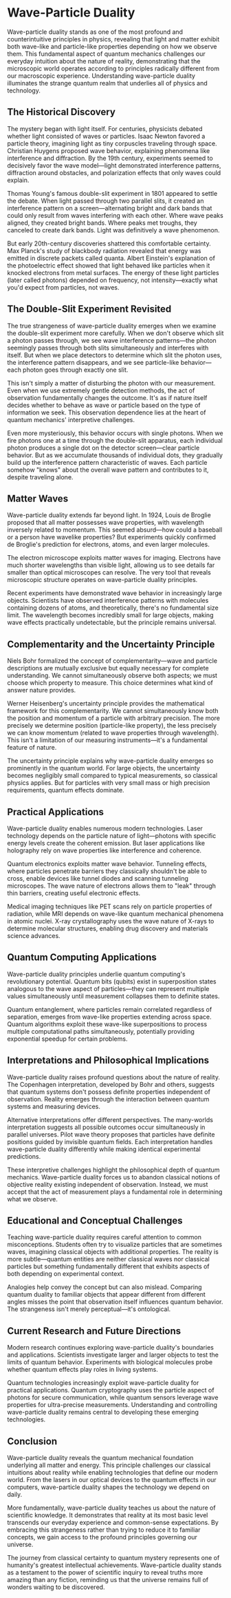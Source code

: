 # Wave-Particle Duality

Wave-particle duality stands as one of the most profound and counterintuitive principles in physics, revealing that light and matter exhibit both wave-like and particle-like properties depending on how we observe them. This fundamental aspect of quantum mechanics challenges our everyday intuition about the nature of reality, demonstrating that the microscopic world operates according to principles radically different from our macroscopic experience. Understanding wave-particle duality illuminates the strange quantum realm that underlies all of physics and technology.

## The Historical Discovery

The mystery began with light itself. For centuries, physicists debated whether light consisted of waves or particles. Isaac Newton favored a particle theory, imagining light as tiny corpuscles traveling through space. Christian Huygens proposed wave behavior, explaining phenomena like interference and diffraction. By the 19th century, experiments seemed to decisively favor the wave model—light demonstrated interference patterns, diffraction around obstacles, and polarization effects that only waves could explain.

Thomas Young's famous double-slit experiment in 1801 appeared to settle the debate. When light passed through two parallel slits, it created an interference pattern on a screen—alternating bright and dark bands that could only result from waves interfering with each other. Where wave peaks aligned, they created bright bands. Where peaks met troughs, they canceled to create dark bands. Light was definitively a wave phenomenon.

But early 20th-century discoveries shattered this comfortable certainty. Max Planck's study of blackbody radiation revealed that energy was emitted in discrete packets called quanta. Albert Einstein's explanation of the photoelectric effect showed that light behaved like particles when it knocked electrons from metal surfaces. The energy of these light particles (later called photons) depended on frequency, not intensity—exactly what you'd expect from particles, not waves.

## The Double-Slit Experiment Revisited

The true strangeness of wave-particle duality emerges when we examine the double-slit experiment more carefully. When we don't observe which slit a photon passes through, we see wave interference patterns—the photon seemingly passes through both slits simultaneously and interferes with itself. But when we place detectors to determine which slit the photon uses, the interference pattern disappears, and we see particle-like behavior—each photon goes through exactly one slit.

This isn't simply a matter of disturbing the photon with our measurement. Even when we use extremely gentle detection methods, the act of observation fundamentally changes the outcome. It's as if nature itself decides whether to behave as wave or particle based on the type of information we seek. This observation dependence lies at the heart of quantum mechanics' interpretive challenges.

Even more mysteriously, this behavior occurs with single photons. When we fire photons one at a time through the double-slit apparatus, each individual photon produces a single dot on the detector screen—clear particle behavior. But as we accumulate thousands of individual dots, they gradually build up the interference pattern characteristic of waves. Each particle somehow "knows" about the overall wave pattern and contributes to it, despite traveling alone.

## Matter Waves

Wave-particle duality extends far beyond light. In 1924, Louis de Broglie proposed that all matter possesses wave properties, with wavelength inversely related to momentum. This seemed absurd—how could a baseball or a person have wavelike properties? But experiments quickly confirmed de Broglie's prediction for electrons, atoms, and even larger molecules.

The electron microscope exploits matter waves for imaging. Electrons have much shorter wavelengths than visible light, allowing us to see details far smaller than optical microscopes can resolve. The very tool that reveals microscopic structure operates on wave-particle duality principles.

Recent experiments have demonstrated wave behavior in increasingly large objects. Scientists have observed interference patterns with molecules containing dozens of atoms, and theoretically, there's no fundamental size limit. The wavelength becomes incredibly small for large objects, making wave effects practically undetectable, but the principle remains universal.

## Complementarity and the Uncertainty Principle

Niels Bohr formalized the concept of complementarity—wave and particle descriptions are mutually exclusive but equally necessary for complete understanding. We cannot simultaneously observe both aspects; we must choose which property to measure. This choice determines what kind of answer nature provides.

Werner Heisenberg's uncertainty principle provides the mathematical framework for this complementarity. We cannot simultaneously know both the position and momentum of a particle with arbitrary precision. The more precisely we determine position (particle-like property), the less precisely we can know momentum (related to wave properties through wavelength). This isn't a limitation of our measuring instruments—it's a fundamental feature of nature.

The uncertainty principle explains why wave-particle duality emerges so prominently in the quantum world. For large objects, the uncertainty becomes negligibly small compared to typical measurements, so classical physics applies. But for particles with very small mass or high precision requirements, quantum effects dominate.

## Practical Applications

Wave-particle duality enables numerous modern technologies. Laser technology depends on the particle nature of light—photons with specific energy levels create the coherent emission. But laser applications like holography rely on wave properties like interference and coherence.

Quantum electronics exploits matter wave behavior. Tunneling effects, where particles penetrate barriers they classically shouldn't be able to cross, enable devices like tunnel diodes and scanning tunneling microscopes. The wave nature of electrons allows them to "leak" through thin barriers, creating useful electronic effects.

Medical imaging techniques like PET scans rely on particle properties of radiation, while MRI depends on wave-like quantum mechanical phenomena in atomic nuclei. X-ray crystallography uses the wave nature of X-rays to determine molecular structures, enabling drug discovery and materials science advances.

## Quantum Computing Applications

Wave-particle duality principles underlie quantum computing's revolutionary potential. Quantum bits (qubits) exist in superposition states analogous to the wave aspect of particles—they can represent multiple values simultaneously until measurement collapses them to definite states.

Quantum entanglement, where particles remain correlated regardless of separation, emerges from wave-like properties extending across space. Quantum algorithms exploit these wave-like superpositions to process multiple computational paths simultaneously, potentially providing exponential speedup for certain problems.

## Interpretations and Philosophical Implications

Wave-particle duality raises profound questions about the nature of reality. The Copenhagen interpretation, developed by Bohr and others, suggests that quantum systems don't possess definite properties independent of observation. Reality emerges through the interaction between quantum systems and measuring devices.

Alternative interpretations offer different perspectives. The many-worlds interpretation suggests all possible outcomes occur simultaneously in parallel universes. Pilot wave theory proposes that particles have definite positions guided by invisible quantum fields. Each interpretation handles wave-particle duality differently while making identical experimental predictions.

These interpretive challenges highlight the philosophical depth of quantum mechanics. Wave-particle duality forces us to abandon classical notions of objective reality existing independent of observation. Instead, we must accept that the act of measurement plays a fundamental role in determining what we observe.

## Educational and Conceptual Challenges

Teaching wave-particle duality requires careful attention to common misconceptions. Students often try to visualize particles that are sometimes waves, imagining classical objects with additional properties. The reality is more subtle—quantum entities are neither classical waves nor classical particles but something fundamentally different that exhibits aspects of both depending on experimental context.

Analogies help convey the concept but can also mislead. Comparing quantum duality to familiar objects that appear different from different angles misses the point that observation itself influences quantum behavior. The strangeness isn't merely perceptual—it's ontological.

## Current Research and Future Directions

Modern research continues exploring wave-particle duality's boundaries and applications. Scientists investigate larger and larger objects to test the limits of quantum behavior. Experiments with biological molecules probe whether quantum effects play roles in living systems.

Quantum technologies increasingly exploit wave-particle duality for practical applications. Quantum cryptography uses the particle aspect of photons for secure communication, while quantum sensors leverage wave properties for ultra-precise measurements. Understanding and controlling wave-particle duality remains central to developing these emerging technologies.

## Conclusion

Wave-particle duality reveals the quantum mechanical foundation underlying all matter and energy. This principle challenges our classical intuitions about reality while enabling technologies that define our modern world. From the lasers in our optical devices to the quantum effects in our computers, wave-particle duality shapes the technology we depend on daily.

More fundamentally, wave-particle duality teaches us about the nature of scientific knowledge. It demonstrates that reality at its most basic level transcends our everyday experience and common-sense expectations. By embracing this strangeness rather than trying to reduce it to familiar concepts, we gain access to the profound principles governing our universe.

The journey from classical certainty to quantum mystery represents one of humanity's greatest intellectual achievements. Wave-particle duality stands as a testament to the power of scientific inquiry to reveal truths more amazing than any fiction, reminding us that the universe remains full of wonders waiting to be discovered.